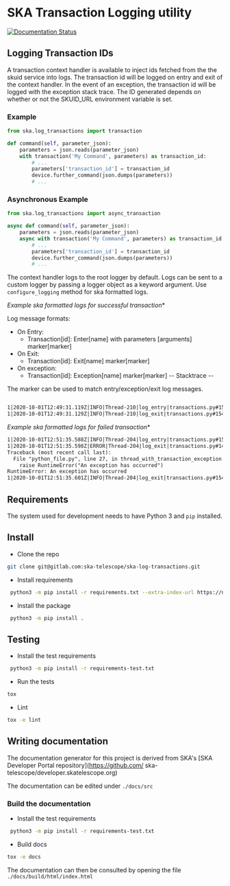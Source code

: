 # SKA Transaction Logging utility

[![Documentation Status](https://readthedocs.org/projects/ska-telescope-ska-log-transactions/badge/?version=latest)](https://ska-telescope-ska-log-transactions.readthedocs.io/en/latest/?badge=latest)

## Logging Transaction IDs

A transaction context handler is available to inject ids fetched from the the skuid service into logs. The transaction id will be logged on entry and exit of the context handler. In the event of an exception, the transaction id will be logged with the exception stack trace. The ID generated depends on whether or not the SKUID_URL environment variable is set.

### Example

```python
from ska.log_transactions import transaction

def command(self, parameter_json):
    parameters = json.reads(parameter_json)
    with transaction('My Command', parameters) as transaction_id:
        # ...
        parameters['transaction_id'] = transaction_id
        device.further_command(json.dumps(parameters))
        # ...

```

### Asynchronous Example

```python
from ska.log_transactions import async_transaction

async def command(self, parameter_json):
    parameters = json.reads(parameter_json)
    async with transaction('My Command', parameters) as transaction_id:
        # ...
        parameters['transaction_id'] = transaction_id
        device.further_command(json.dumps(parameters))
        # ...

```

The context handler logs to the root logger by default. Logs can be sent to a custom logger by passing a logger object as a keyword argument. Use `configure_logging` method for ska formatted logs.

*Example ska formatted logs for successful transaction**

Log message formats:

- On Entry:
  - Transaction[id]: Enter[name] with parameters [arguments] marker[marker]
- On Exit:
  - Transaction[id]: Exit[name] marker[marker]
- On exception:
  - Transaction[id]: Exception[name] marker[marker]
    -- Stacktrace --

The marker can be used to match entry/exception/exit log messages.

```txt

1|2020-10-01T12:49:31.119Z|INFO|Thread-210|log_entry|transactions.py#154||Transaction[txn-local-20201001-981667980]: Enter[Command] with parameters [{}] marker[52764]
1|2020-10-01T12:49:31.129Z|INFO|Thread-210|log_exit|transactions.py#154||Transaction[txn-local-20201001-981667980]: Exit[Command] marker[52764]
```

*Example ska formatted logs for failed transaction**

```txt
1|2020-10-01T12:51:35.588Z|INFO|Thread-204|log_entry|transactions.py#154||Transaction[txn-local-20201001-354400050]: Enter[Transaction thread [7]] with parameters [{}] marker[21454]
1|2020-10-01T12:51:35.598Z|ERROR|Thread-204|log_exit|transactions.py#149||Transaction[txn-local-20201001-354400050]: Exception[Transaction thread [7]] marker[21454]
Traceback (most recent call last):
  File "python_file.py", line 27, in thread_with_transaction_exception
    raise RuntimeError("An exception has occurred")
RuntimeError: An exception has occurred
1|2020-10-01T12:51:35.601Z|INFO|Thread-204|log_exit|transactions.py#154||Transaction[txn-local-20201001-354400050]: Exit[Transaction thread [7]] marker[21454]
```

## Requirements

The system used for development needs to have Python 3 and `pip` installed.

## Install

- Clone the repo

```bash
git clone git@gitlab.com:ska-telescope/ska-log-transactions.git
```

- Install requirements

```bash
 python3 -m pip install -r requirements.txt --extra-index-url https://nexus.engageska-portugal.pt/repository/pypi/simple
```

- Install the package

```bash
 python3 -m pip install .
```

## Testing

- Install the test requirements

```bash
 python3 -m pip install -r requirements-test.txt
```

- Run the tests

```bash
tox
```

- Lint

```bash
tox -e lint
```

## Writing documentation

The documentation generator for this project is derived from SKA's [SKA Developer Portal repository](https://github.com/
ska-telescope/developer.skatelescope.org)

The documentation can be edited under `./docs/src`

### Build the documentation

- Install the test requirements

```bash
 python3 -m pip install -r requirements-test.txt
```

- Build docs

 ```bash
tox -e docs
```

The documentation can then be consulted by opening the file `./docs/build/html/index.html`
